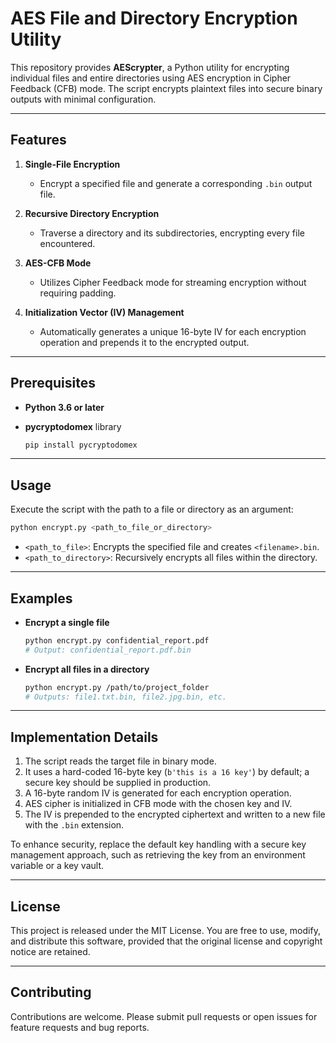 # AES File and Directory Encryption Utility

This repository provides **AEScrypter**, a Python utility for encrypting individual files and entire directories using AES encryption in Cipher Feedback (CFB) mode. The script encrypts plaintext files into secure binary outputs with minimal configuration.

---

## Features

1. **Single-File Encryption**

   * Encrypt a specified file and generate a corresponding `.bin` output file.

2. **Recursive Directory Encryption**

   * Traverse a directory and its subdirectories, encrypting every file encountered.

3. **AES-CFB Mode**

   * Utilizes Cipher Feedback mode for streaming encryption without requiring padding.

4. **Initialization Vector (IV) Management**

   * Automatically generates a unique 16-byte IV for each encryption operation and prepends it to the encrypted output.

---

## Prerequisites

* **Python 3.6 or later**
* **pycryptodomex** library

  ```bash
  pip install pycryptodomex
  ```

---

## Usage

Execute the script with the path to a file or directory as an argument:

```bash
python encrypt.py <path_to_file_or_directory>
```

* `<path_to_file>`: Encrypts the specified file and creates `<filename>.bin`.
* `<path_to_directory>`: Recursively encrypts all files within the directory.

---

## Examples

* **Encrypt a single file**

  ```bash
  python encrypt.py confidential_report.pdf
  # Output: confidential_report.pdf.bin
  ```

* **Encrypt all files in a directory**

  ```bash
  python encrypt.py /path/to/project_folder
  # Outputs: file1.txt.bin, file2.jpg.bin, etc.
  ```

---

## Implementation Details

1. The script reads the target file in binary mode.
2. It uses a hard-coded 16-byte key (`b'this is a 16 key'`) by default; a secure key should be supplied in production.
3. A 16-byte random IV is generated for each encryption operation.
4. AES cipher is initialized in CFB mode with the chosen key and IV.
5. The IV is prepended to the encrypted ciphertext and written to a new file with the `.bin` extension.

To enhance security, replace the default key handling with a secure key management approach, such as retrieving the key from an environment variable or a key vault.

---

## License

This project is released under the MIT License. You are free to use, modify, and distribute this software, provided that the original license and copyright notice are retained.

---

## Contributing

Contributions are welcome. Please submit pull requests or open issues for feature requests and bug reports.

